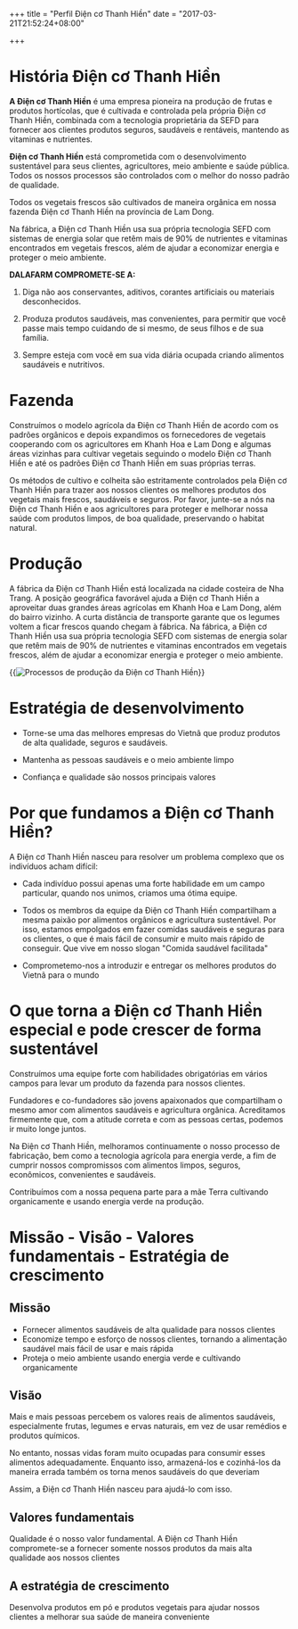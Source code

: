 +++
title = "Perfil Điện cơ Thanh Hiền"
date = "2017-03-21T21:52:24+08:00"

+++

# História Điện cơ Thanh Hiền

**A Điện cơ Thanh Hiền** é uma empresa pioneira na produção de frutas e produtos hortícolas, que é cultivada e controlada pela própria Điện cơ Thanh Hiền, combinada com a tecnologia proprietária da SEFD para fornecer aos clientes produtos seguros, saudáveis ​​e rentáveis, mantendo as vitaminas e nutrientes.
 
**Điện cơ Thanh Hiền** está comprometida com o desenvolvimento sustentável para seus clientes, agricultores, meio ambiente e saúde pública. Todos os nossos processos são controlados com o melhor do nosso padrão de qualidade.

Todos os vegetais frescos são cultivados de maneira orgânica em nossa fazenda Điện cơ Thanh Hiền na província de Lam Dong.
 
Na fábrica, a Điện cơ Thanh Hiền usa sua própria tecnologia SEFD com sistemas de energia solar que retêm mais de 90% de nutrientes e vitaminas encontrados em vegetais frescos, além de ajudar a economizar energia e proteger o meio ambiente.
 
**DALAFARM COMPROMETE-SE A:**
 
1. Diga não aos conservantes, aditivos, corantes artificiais ou materiais desconhecidos.

2. Produza produtos saudáveis, mas convenientes, para permitir que você passe mais tempo cuidando de si mesmo, de seus filhos e de sua família.

3. Sempre esteja com você em sua vida diária ocupada criando alimentos saudáveis ​​e nutritivos.

# Fazenda
Construímos o modelo agrícola da Điện cơ Thanh Hiền de acordo com os padrões orgânicos e depois expandimos os fornecedores de vegetais cooperando com os agricultores em Khanh Hoa e Lam Dong e algumas áreas vizinhas para cultivar vegetais seguindo o modelo Điện cơ Thanh Hiền e até os padrões Điện cơ Thanh Hiền em suas próprias terras.
 
Os métodos de cultivo e colheita são estritamente controlados pela Điện cơ Thanh Hiền para trazer aos nossos clientes os melhores produtos dos vegetais mais frescos, saudáveis ​​e seguros. Por favor, junte-se a nós na Điện cơ Thanh Hiền e aos agricultores para proteger e melhorar nossa saúde com produtos limpos, de boa qualidade, preservando o habitat natural.

# Produção
 
A fábrica da Điện cơ Thanh Hiền está localizada na cidade costeira de Nha Trang. A posição geográfica favorável ajuda a Điện cơ Thanh Hiền a aproveitar duas grandes áreas agrícolas em Khanh Hoa e Lam Dong, além do bairro vizinho. A curta distância de transporte garante que os legumes voltem a ficar frescos quando chegam à fábrica. Na fábrica, a Điện cơ Thanh Hiền usa sua própria tecnologia SEFD com sistemas de energia solar que retêm mais de 90% de nutrientes e vitaminas encontrados em vegetais frescos, além de ajudar a economizar energia e proteger o meio ambiente.
 
{{<img src = "/img/company-profile/qui trinh sx.jpg" title = "Processos de produção da Điện cơ Thanh Hiền">}}
 
# Estratégia de desenvolvimento

* Torne-se uma das melhores empresas do Vietnã que produz produtos de alta qualidade, seguros e saudáveis.

* Mantenha as pessoas saudáveis ​​e o meio ambiente limpo

* Confiança e qualidade são nossos principais valores

# Por que fundamos a Điện cơ Thanh Hiền?
  
A Điện cơ Thanh Hiền nasceu para resolver um problema complexo que os indivíduos acham difícil:

* Cada indivíduo possui apenas uma forte habilidade em um campo particular, quando nos unimos, criamos uma ótima equipe.

* Todos os membros da equipe da Điện cơ Thanh Hiền compartilham a mesma paixão por alimentos orgânicos e agricultura sustentável.
Por isso, estamos empolgados em fazer comidas saudáveis ​​e seguras para os clientes, o que é mais fácil de consumir e muito mais rápido de conseguir.
Que vive em nosso slogan "Comida saudável facilitada"

* Comprometemo-nos a introduzir e entregar os melhores produtos do Vietnã para o mundo

# O que torna a Điện cơ Thanh Hiền especial e pode crescer de forma sustentável

Construímos uma equipe forte com habilidades obrigatórias em vários campos para levar um produto da fazenda para nossos clientes.

Fundadores e co-fundadores são jovens apaixonados que compartilham o mesmo amor com alimentos saudáveis ​​e agricultura orgânica.
Acreditamos firmemente que, com a atitude correta e com as pessoas certas, podemos ir muito longe juntos.

Na Điện cơ Thanh Hiền, melhoramos continuamente o nosso processo de fabricação, bem como a tecnologia agrícola para energia verde,
a fim de cumprir nossos compromissos com alimentos limpos, seguros, econômicos, convenientes e saudáveis.

Contribuímos com a nossa pequena parte para a mãe Terra cultivando organicamente e usando energia verde na produção.

# Missão - Visão - Valores fundamentais - Estratégia de crescimento

## Missão
* Fornecer alimentos saudáveis ​​de alta qualidade para nossos clientes
* Economize tempo e esforço de nossos clientes, tornando a alimentação saudável mais fácil de usar e mais rápida
* Proteja o meio ambiente usando energia verde e cultivando organicamente

## Visão
Mais e mais pessoas percebem os valores reais de alimentos saudáveis, especialmente frutas, legumes e ervas naturais, em vez de usar remédios e produtos químicos.

No entanto, nossas vidas foram muito ocupadas para consumir esses alimentos adequadamente. Enquanto isso, armazená-los e cozinhá-los da maneira errada também os torna menos saudáveis ​​do que deveriam

Assim, a Điện cơ Thanh Hiền nasceu para ajudá-lo com isso.

## Valores fundamentais
Qualidade é o nosso valor fundamental. A Điện cơ Thanh Hiền compromete-se a fornecer somente nossos produtos da mais alta qualidade aos nossos clientes

## A estratégia de crescimento
Desenvolva produtos em pó e produtos vegetais para ajudar nossos clientes a melhorar sua saúde de maneira conveniente
